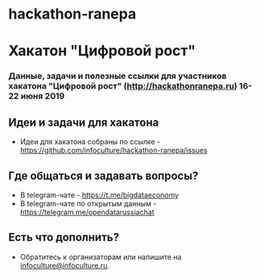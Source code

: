 # hackathon-ranepa
# Хакатон "Цифровой рост"

### Данные, задачи и полезные ссылки для участников хакатона "Цифровой рост" (http://hackathonranepa.ru) 16-22 июня 2019
## Идеи и задачи для хакатона

* Идеи для хакатона собраны по ссылке - https://github.com/infoculture/hackathon-ranepa/issues

## Где общаться и задавать вопросы?

* В telegram-чате - https://t.me/bigdataeconomy
* В telegram-чате по открытым данным - https://telegram.me/opendatarussiachat

## Есть что дополнить?

* Обратитесь к организаторам или напишите на infoculture@infoculture.ru.
